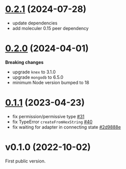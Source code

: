 <a name="v0.2.1"></a>

# [0.2.1](https://github.com/moleculerjs/database/compare/v0.2.0...v0.2.1) (2024-07-28)

- update dependencies
- add moleculer 0.15 peer dependency

<a name="v0.2.0"></a>

# [0.2.0](https://github.com/moleculerjs/database/compare/v0.1.1...v0.2.0) (2024-04-01)

**Breaking changes**
- upgrade `knex` to 3.1.0
- upgrade `mongodb` to 6.5.0
- minimum Node version bumped to 18

<a name="v0.1.1"></a>

# [0.1.1](https://github.com/moleculerjs/database/compare/v0.1.0...v0.1.1) (2023-04-23)

- fix permission/permissive type [#31](https://github.com/moleculerjs/moleculer-channels/pull/31)
- fix TypeError `createFromHexString` [#40](https://github.com/moleculerjs/moleculer-channels/pull/40)
- fix waiting for adapter in connecting state [#2d9888e](https://github.com/moleculerjs/database/commit/2d9888e497363ac88aa3b62c354d680d53b3213b)

<a name="v0.1.0"></a>

# v0.1.0 (2022-10-02)

First public version.
